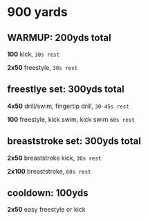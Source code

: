 # 900 yards
## WARMUP: 200yds total
**100** kick, `30s rest` <p>
**2x50** freestyle, `30s rest`
## freestlye set: 300yds total
**4x50** drill/swim, fingertip drill, `30-45s rest` <p>
**100** freestyle, kick swim, kick swim `60s rest` <p>
## breaststroke set: 300yds total
**2x50** breaststroke kick, `30s rest` <p>
**2x100** breaststroke, `60s rest` <p>
## cooldown: 100yds
**2x50** easy freestyle or kick





